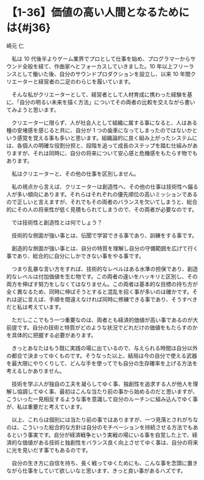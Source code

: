 # 【1-36】価値の高い人間となるためには{#j36}

<div class="author">崎元 仁</div>

　私は 10 代後半よりゲーム業界でプロとして仕事を始め、プログラマーからサウンド全般を経て、作曲家へとフォーカスしていきました。10 年以上フリーランスとして働いた後、自分のサウンドプロダクションを設立し、以来 10 年間クリエーターと経営者の二足のわらじを履いています。

　そんな私がクリエーターとして、経営者として人材育成に携わった経験を基に、「自分の明るい未来を描く方法」についてその両者の比較を交えながら書いてみようと思います。

　クリエーターに限らず、人が社会人として組織に属する事になると、人はある種の安堵感を感じると共に、自分が 1 つの歯車になってしまったのではないかという感覚を覚える事も多いと思います。組織論的に良く組み上がったシステムには、各個人の明確な役割分担と、段階を追って成長のステップを踏む仕組みがありますが、それは同時に、自分の将来について安心感と危機感をもたらす物でもあります。

　私はクリエーターと、その他の仕事を区別しません。

　私の視点から言えば、クリエーターは創造性へ、その他の仕事は技術性へ偏る人が多い傾向にあります。それらはそれぞれの優先順位の高いミッションであるので正しいと言えますが、それでもその両者のバランスを欠いてしまうと、総合的にその人の将来性が低く見積もられてしまうので、その両者が必要なのです。

　では技術性と創造性とは何でしょう？

　技術的な側面が強い事とは、伝聞で学習できる事であり、訓練をする事です。

　創造的な側面が強い事とは、自分の特質を理解し自分の守備範囲を広げて行く事であり、総合的に自分にしかできない事をやる事です。

　つまり乱暴な言い方をすれば、技術的なレベルはある水準の担保であり、創造的なレベルは付加価値を生む物です。この両者の違いをハッキリと区別し、その両方を伸ばす努力をしなくてはなりません。この両者は基本的な目標の持ち方が全く異なるため、同時に伸ばそうとすると混乱を招く事が多いのは確かです。それは逆に言えば、手順を間違えなければ同時に修練できる事であり、そうすべきだと私は考えています。

　ただしここでもう一つ重要なのは、両者とも経済的価値が高い事であるのが大前提です。自分の技術と特質がどのような状況でどれだけの価値をもたらすのかを具体的に把握する必要があります。

　きっとあなたはもう既に実践の場に出ているので、与えられる時間は自分以外の都合で決まってゆくものです。そうなった以上、結局は今の自分で使える武器を最大限にやりくりして、どんな手を使ってでも自分の生存確率を上げる方法を考えるしかありません。

　技術を学ぶ人が独自の工夫を凝らしてゆく事、独創性を追求する人が他人を理解し協調してゆく事、最初はこんな当たり前の事から始めるのだと思いますが、こういった一見相反するような事を意識して自分のルーチンに組み込んでゆく事が、私は重要だと考えています。

　以上、これらは個別には当たり前の事ではありますが、一つ見落とされがちなのは、こういった総合的な方針は自分のモチベーションを持続させる方法でもあるという事実です。自分が経済戦争という実戦の場にいる事を自覚した上で、経済的な価値がある技術と独創性をバランス良く向上させてゆく事は、自分の将来に光を見いだす事でもあるのです。

　自分の生き方に自信を持ち、長く戦ってゆくためにも、こんな事を念頭に置きながら仕事をしていて欲しいなと思います、きっと良い事があるハズです。
